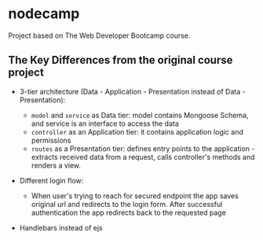 # nodecamp
Project based on The Web Developer Bootcamp course.
## The Key Differences from the original course project
+ 3-tier architecture (Data - Application - Presentation instead of Data - Presentation):
  - ```model``` and ```service``` as Data tier: model contains Mongoose Schema, and service is an interface to access the data
  - ```controller``` as an Application tier: it contains application logic and permissions 
  - ```routes``` as a Presentation tier: defines entry points to the application - extracts received data from a request, calls controller's methods and renders a view.
  
+ Different login flow:
  - When user's trying to reach for secured endpoint the app saves original url and redirects to the login form. After successful authentication the app redirects back to the requested page
+ Handlebars instead of ejs
